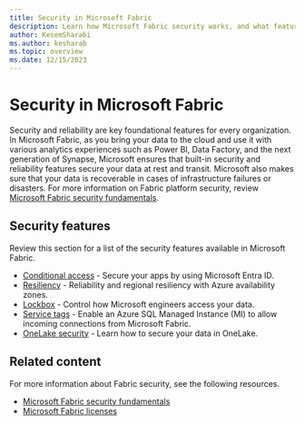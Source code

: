 ```yaml
---
title: Security in Microsoft Fabric
description: Learn how Microsoft Fabric security works, and what features are available.
author: KesemSharabi
ms.author: kesharab
ms.topic: overview
ms.date: 12/15/2023
---
```


# Security in Microsoft Fabric

Security and reliability are key foundational features for every organization. In Microsoft Fabric, as you bring your data to the cloud and use it with various analytics experiences such as Power BI, Data Factory, and the next generation of Synapse,  Microsoft ensures that built-in security and reliability features secure your data at rest and transit. Microsoft also makes sure that your data is recoverable in cases of infrastructure failures or disasters. For more information on Fabric platform security, review [Microsoft Fabric security fundamentals](security-fundamentals.md).

## Security features

Review this section for a list of the security features available in Microsoft Fabric.

- [Conditional access](security-conditional-access.md) - Secure your apps by using Microsoft Entra ID.
- [Resiliency](az-resiliency.md) - Reliability and regional resiliency with Azure availability zones.
- [Lockbox](security-lockbox.md) - Control how Microsoft engineers access your data.
- [Service tags](security-service-tags.md) - Enable an Azure SQL Managed Instance (MI) to allow incoming connections from Microsoft Fabric.
- [OneLake security](../onelake/onelake-security.md) - Learn how to secure your data in OneLake.

## Related content

For more information about Fabric security, see the following resources.

- [Microsoft Fabric security fundamentals](security-fundamentals.md)
- [Microsoft Fabric licenses](../enterprise/licenses.md)